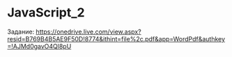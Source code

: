 JavaScript_2
============
Задание:
https://onedrive.live.com/view.aspx?resid=B769B4B5AE9F50D!8774&ithint=file%2c.pdf&app=WordPdf&authkey=!AJMd0gavO4Ql8pU
